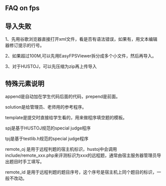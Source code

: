 FAQ on fps
----


导入失败
--
1、先用谷歌浏览器直接打开xml文件，看是否有语法错误，如果有，用文本编辑器修订提示的行号。

2、如果超过100M,可以先用EasyFPSViewer拆分成多个小文件，然后再导入。

3、对于HUSTOJ，可以先压缩为zip再上传导入

特殊元素说明
--
append是自动加在学生代码后面的代码，prepend是前面。

solution是给管理员、老师用的参考程序。

template是提交时直接给学生看的，用来做程序填空题的模板。

spj是基于HUSTOJ规范的special judge程序

tpj是基于testlib.h规范的special judge程序

remote_oj 是用于远程判题的宿主机标识，hustoj中会调用include/remote_xxx.php来评测标识为xxx的远程题，通常由宿主服务器管理员导出题目时手工填写。

remote_id 是用于远程判题的题目序号，这个序号是宿主机上同个题目的标识，一般不改动。

